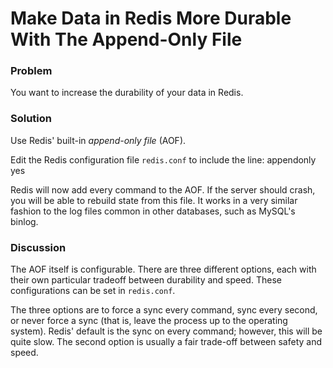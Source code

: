 # Make Data in Redis More Durable With The Append-Only File

### Problem

You want to increase the durability of your data in Redis.

### Solution

Use Redis' built-in *append-only file* (AOF). 

Edit the Redis configuration file `redis.conf` to include the line:
	appendonly yes

Redis will now add every command to the AOF. If the server should crash, you will be able to 
rebuild state from this file. It works in a very similar fashion to the log files common in 
other databases, such as MySQL's binlog.

### Discussion

The AOF itself is configurable. There are three different options, each with their own particular
tradeoff between durability and speed. These configurations can be set in `redis.conf`.

The three options are to force a sync every command, sync every second, or never force a sync (that is, leave the process up to the operating system). Redis' default is the sync on every command; however, this will be quite slow. The second option is usually a fair trade-off between safety and speed.





